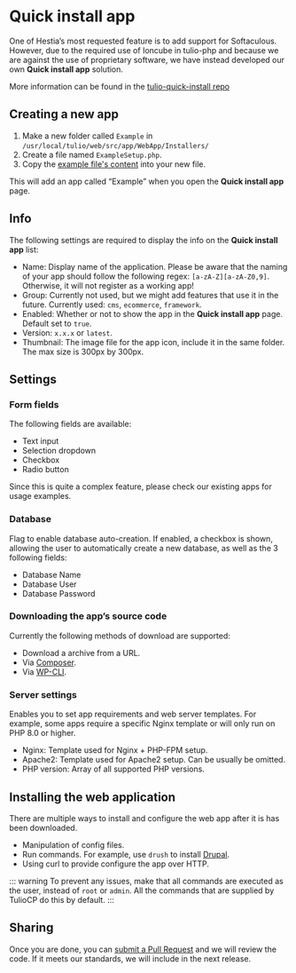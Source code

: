 # Quick install app

One of Hestia’s most requested feature is to add support for Softaculous. However, due to the required use of Ioncube in tulio-php and because we are against the use of proprietary software, we have instead developed our own **Quick install app** solution.

More information can be found in the [tulio-quick-install repo](https://github.com/contaura/tulio-quick-install/blob/main/Example/ExampleSetup.php)

## Creating a new app

1. Make a new folder called `Example` in `/usr/local/tulio/web/src/app/WebApp/Installers/`
2. Create a file named `ExampleSetup.php`.
3. Copy the [example file's content](https://github.com/contaura/tulio-quick-install/blob/main/Example/ExampleSetup.php) into your new file.

This will add an app called “Example” when you open the **Quick install app** page.

## Info

The following settings are required to display the info on the **Quick install app** list:

- Name: Display name of the application. Please be aware that the naming of your app should follow the following regex: `[a-zA-Z][a-zA-Z0,9]`. Otherwise, it will not register as a working app!
- Group: Currently not used, but we might add features that use it in the future. Currently used: `cms`, `ecommerce`, `framework`.
- Enabled: Whether or not to show the app in the **Quick install app** page. Default set to `true`.
- Version: `x.x.x` or `latest`.
- Thumbnail: The image file for the app icon, include it in the same folder. The max size is 300px by 300px.

## Settings

### Form fields

The following fields are available:

- Text input
- Selection dropdown
- Checkbox
- Radio button

Since this is quite a complex feature, please check our existing apps for usage examples.

### Database

Flag to enable database auto-creation. If enabled, a checkbox is shown, allowing the user to automatically create a new database, as well as the 3 following fields:

- Database Name
- Database User
- Database Password

### Downloading the app’s source code

Currently the following methods of download are supported:

- Download a archive from a URL.
- Via [Composer](https://getcomposer.org).
- Via [WP-CLI](https://wp-cli.org).

### Server settings

Enables you to set app requirements and web server templates. For example, some apps require a specific Nginx template or will only run on PHP 8.0 or higher.

- Nginx: Template used for Nginx + PHP-FPM setup.
- Apache2: Template used for Apache2 setup. Can be usually be omitted.
- PHP version: Array of all supported PHP versions.

## Installing the web application

There are multiple ways to install and configure the web app after it is has been downloaded.

- Manipulation of config files.
- Run commands. For example, use `drush` to install [Drupal](https://github.com/contaura/tuliocp/blob/88598deb49cec6a39be4682beb8e9b8720d59c7b/web/src/app/WebApp/Installers/Drupal/DrupalSetup.php#L56-L65).
- Using curl to provide configure the app over HTTP.

::: warning
To prevent any issues, make that all commands are executed as the user, instead of `root` or `admin`. All the commands that are supplied by TulioCP do this by default.
:::

## Sharing

Once you are done, you can [submit a Pull Request](https://github.com/contaura/tuliocp/pulls) and we will review the code. If it meets our standards, we will include in the next release.
